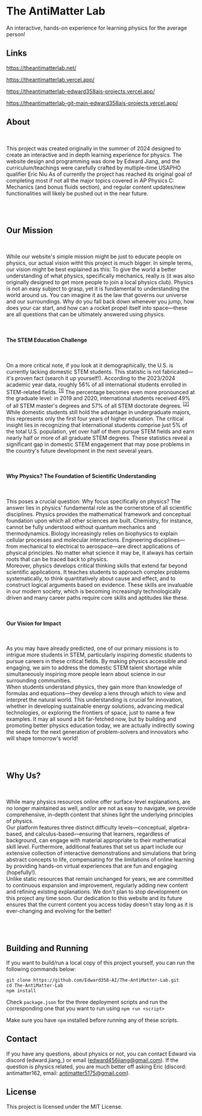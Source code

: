# The AntiMatter Lab
An interactive, hands-on experience for learning physics for the average person!

## Links
https://theantimatterlab.net/

https://theantimatterlab.vercel.app/

https://theantimatterlab-edward358ais-projects.vercel.app/

https://theantimatterlab-git-main-edward358ais-projects.vercel.app/

<h2>About</h2><br>
        <p>This project was created originally in the summer of 2024 designed to create an interactive and in depth
            learning experience for physics. The website design and programming was done by Edward Jiang, and the
            curriculum/teachings were carefully crafted by multiple-time USAPHO qualifier Eric Niu As of currently the
            project has reached its original goal of completing most if not all the major topics covered in AP Physics
            C: Mechanics (and bonus fluids section), and regular content updates/new functionalities will likely be
            pushed out in the near future.</p><br><br>

<h2>Our Mission</h2><br>
        <p>While our website's simple mission might be just to educate people on physics, our actual vision witht this project is much bigger. In simple terms, our vision might be best explained as this: To give the world a better understanding of what physics, specifically
            mechanics, really is (it was also originally designed to get more people to join a local physics club).
            Physics is not an easy subject to grasp, yet it is fundamental to understanding the world around us. You can
            imagine it as the law that governs our universe and our surroundings. Why do you fall back down whenever you
            jump, how does your car start, and how can a rocket propel itself into space—these are all questions that
            can be ultimately answered using physics.</p><br>
            <h4>The STEM Education Challenge</h4><br>
            <p>
            On a more critical note, if you look at it demographically, the U.S. is currently lacking domestic STEM
            students. This statistic is not fabricated—it's proven fact (search it up yourself!). According to the 2023/2024 academic year data,
            roughly 56% of all international students enrolled in STEM-related fields. <sup><a class="link-underline-secondary" href="https://opendoorsdata.org/annual-release/international-students/" target="_blank">[1]</a></sup> The percentage becomes even more
            pronounced at the graduate level: in 2019 and 2020, international students received 49% of all STEM master's
            degrees and 57% of all STEM doctorate degrees. <sup><a class="link-underline-secondary" href="https://opendoorsdata.org/annual-release/international-students/" target="_blank">[2]</a></sup><br>
            While domestic students still hold the advantage in undergraduate majors, this represents only the first
            four years of higher education. The critical insight lies in recognizing that international students
            comprise just 5% of the total U.S. population, yet over half of them pursue STEM fields and earn nearly half
            or more of all graduate STEM degrees. These statistics reveal a significant gap in domestic STEM engagement that may pose problems in the country's future development in the next several years.</p><br>
            <h4>Why Physics? The Foundation of Scientific Understanding</h4><br>
            <p>
            This poses a crucial question: Why focus specifically on physics? The answer lies in physics' fundamental
            role as the cornerstone of all scientific disciplines. Physics provides the mathematical framework and
            conceptual foundation upon which all other sciences are built. Chemistry, for instance, cannot be fully
            understood without quantum mechanics and thermodynamics. Biology increasingly relies on biophysics to
            explain cellular processes and molecular interactions. Engineering disciplines—from mechanical to electrical
            to aerospace—are direct applications of physical principles. No matter what science it may be, it always has certain roots that can be traced back to physics.<br>
            Moreover, physics develops critical thinking skills that extend far beyond scientific applications. It
            teaches students to approach complex problems systematically, to think quantitatively about cause and
            effect, and to construct logical arguments based on evidence. These skills are invaluable in our modern society, which is becoming increasingly technologically driven and many career paths require core skills and aptitudes like these.</p><br>
            <h4>Our Vision for Impact</h4><br>
            <p>
            As you may have already predicted, one of our primary missions is to intrigue more students in STEM,
            particularly inspiring domestic students to pursue careers in these critical fields. By making physics
            accessible and engaging, we aim to address the domestic STEM talent shortage while simultaneously inspiring more people learn about science in our surrounding communities.<br>
            When students understand physics, they gain more than knowledge of formulas and equations—they develop a
            lens through which to view and interpret the natural world. This understanding is crucial for innovation, whether in developing sustainable energy solutions, advancing medical technologies, or exploring
            the frontiers of space, just to name a few examples. It may all sound a bit far-fetched now, but by building and promoting better physics education today, we are actually indirectly sowing the seeds for the next generation of problem-solvers and innovators who will shape tomorrow's world!
        </p><br><br>

  <h2>Why Us?</h2><br>
        <p>
            While many physics resources online offer surface-level explanations, are no longer maintained as well, and/or are not as easy to navigate, we provide comprehensive, in-depth content that shines light the underlying principles of physics.<br>Our platform features three distinct difficulty levels—conceptual, algebra-based, and calculus-based—ensuring that learners, regardless of background, can engage with material appropriate to their mathematical skill level. Furthermore, additional features that set us apart include our extensive collection of interactive demonstrations and simulations that bring abstract concepts to life, compensating for the limitations of online learning by providing hands-on virtual experiences that are fun and engaging (hopefully!). <br>Unlike static resources that remain unchanged for years, we are committed to continuous expansion and improvement, regularly adding new content and refining existing explanations. We don't plan to stop development on this project any time soon. Our dedication to this website and its future ensures that the current content you access today doesn't stay long as it is ever-changing and evolving for the better!
        </p><br><br>

## Building and Running
If you want to build/run a local copy of this project yourself, you can run the following commands below:
```
git clone https://github.com/Edward358-AI/The-AntiMatter-Lab.git
cd The-AntiMatter-Lab
npm install
```
Check `package.json` for the three deployment scripts and run the corresponding one that you want to run using `npm run <script>`

Make sure you have `npm` installed before running any of these scripts.

## Contact
If you have any questions, about physics or not, you can contact Edward via discord (edward.jiang_) or email (edward456jiang@gmail.com). If the question is physics related, you are much better off asking Eric (discord: antimatter162, email: antimatter5175@gmail.com).

## License
This project is licensed under the MIT License.
